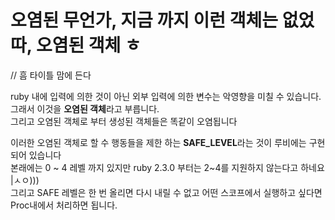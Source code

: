 # 오염된 무언가, 지금 까지 이런 객체는 없었따, 오염된 객체 ㅎ

// 흠 타이틀 맘에 든다

ruby 내에 입력에 의한 것이 아닌 외부 입력에 의한 변수는 악영향을 미칠 수 있습니다.  
그래서 이것을 **오염된 객체**라고 부릅니다.  
그리고 오염된 객체로 부터 생성된 객체들은 똑같이 오염됩니다

이러한 오염된 객체로 할 수 행동들을 제한 하는 **SAFE_LEVEL**라는 것이 루비에는 구현되어 있습니다  
본래에는 0 ~ 4 레벨 까지 있지만 ruby 2.3.0 부터는 2~4를 지원하지 않는다고 하네요 |ㅅㅇ)))  
그리고 SAFE 레벨은 한 번 올리면 다시 내릴 수 없고 어떤 스코프에서 실행하고 싶다면 Proc내에서 처리하면 됩니다.